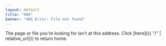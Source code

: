 ```yaml
---
layout: default
title: "404"
banner: "404 Error: File not found"
---
```


The page or file you're looking for isn't at this address.
Click [here]({{ "/" | relative_url}}) to return home.
